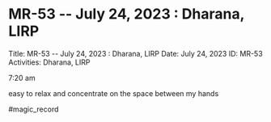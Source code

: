 # MR-53 -- July 24, 2023 : Dharana, LIRP

Title: MR-53 -- July 24, 2023 : Dharana, LIRP
Date: July 24, 2023
ID: MR-53
Activities: Dharana, LIRP

7:20 am

easy to relax and concentrate on the space between my hands

#magic_record
